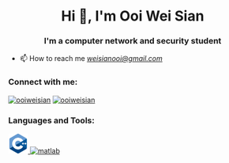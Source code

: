<h1 align="center">Hi 👋, I'm Ooi Wei Sian</h1>
<h3 align="center">I'm a computer network and security student</h3>

- 📫 How to reach me *weisianooi@gmail.com*

<h3 align="left">Connect with me:</h3>
<p align="left">
<a href="https://www.linkedin.com/in/ooi-wei-sian-836a53254/" target="blank"><img align="center" src="https://raw.githubusercontent.com/rahuldkjain/github-profile-readme-generator/master/src/images/icons/Social/linked-in-alt.svg" alt="ooiweisian" height="30" width="40" /></a>
<a href="https://www.instagram.com/wei__sian__/" target="blank"><img align="center" src="https://raw.githubusercontent.com/rahuldkjain/github-profile-readme-generator/master/src/images/icons/Social/instagram.svg" alt="ooiweisian" height="30" width="40" /></a>
</p>

<h3 align="left">Languages and Tools:</h3>
<p align="left"> <a href="https://www.w3schools.com/cpp/" target="_blank" rel="noreferrer"> <img src="https://raw.githubusercontent.com/devicons/devicon/master/icons/cplusplus/cplusplus-original.svg" alt="cplusplus" width="40" height="40"/> </a> <a href="https://www.mathworks.com/" target="_blank" rel="noreferrer"> <img src="https://upload.wikimedia.org/wikipedia/commons/2/21/Matlab_Logo.png" alt="matlab" width="40" height="40"/> </a> </p>
